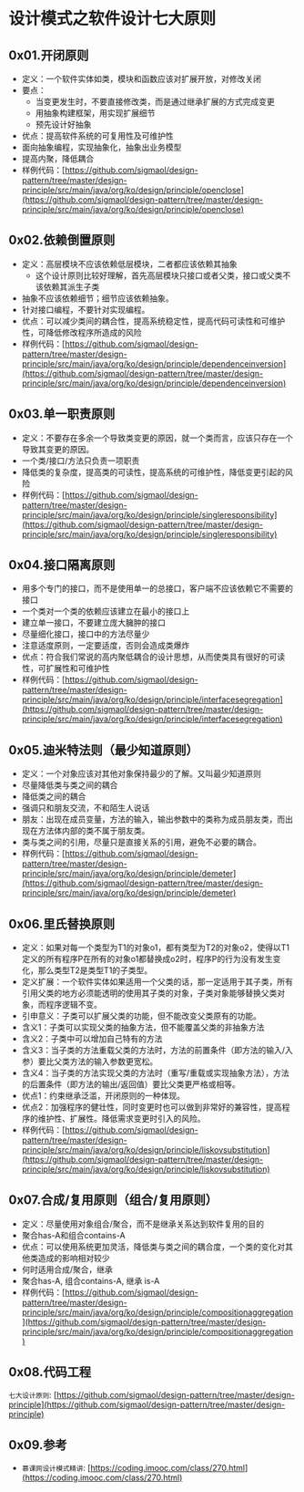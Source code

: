 # 设计模式之软件设计七大原则

## 0x01.开闭原则

- 定义：一个软件实体如类，模块和函数应该对扩展开放，对修改关闭
- 要点：
  - 当变更发生时，不要直接修改类，而是通过继承扩展的方式完成变更
  - 用抽象构建框架，用实现扩展细节
  - 预先设计好抽象
- 优点：提高软件系统的可复用性及可维护性
- 面向抽象编程，实现抽象化，抽象出业务模型
- 提高内聚，降低耦合
- 样例代码：[https://github.com/sigmaol/design-pattern/tree/master/design-principle/src/main/java/org/ko/design/principle/openclose](https://github.com/sigmaol/design-pattern/tree/master/design-principle/src/main/java/org/ko/design/principle/openclose)

## 0x02.依赖倒置原则

- 定义：高层模块不应该依赖低层模块，二者都应该依赖其抽象
  - 这个设计原则比较好理解，首先高层模块只接口或者父类，接口或父类不该依赖其派生子类
- 抽象不应该依赖细节；细节应该依赖抽象。
- 针对接口编程，不要针对实现编程。
- 优点：可以减少类间的耦合性，提高系统稳定性，提高代码可读性和可维护性，可降低修改程序所造成的风险
- 样例代码：[https://github.com/sigmaol/design-pattern/tree/master/design-principle/src/main/java/org/ko/design/principle/dependenceinversion](https://github.com/sigmaol/design-pattern/tree/master/design-principle/src/main/java/org/ko/design/principle/dependenceinversion)

## 0x03.单一职责原则

- 定义：不要存在多余一个导致类变更的原因，就一个类而言，应该只存在一个导致其变更的原因。
- 一个类/接口/方法只负责一项职责
- 降低类的复杂度，提高类的可读性，提高系统的可维护性，降低变更引起的风险
- 样例代码：[https://github.com/sigmaol/design-pattern/tree/master/design-principle/src/main/java/org/ko/design/principle/singleresponsibility](https://github.com/sigmaol/design-pattern/tree/master/design-principle/src/main/java/org/ko/design/principle/singleresponsibility)

## 0x04.接口隔离原则

- 用多个专门的接口，而不是使用单一的总接口，客户端不应该依赖它不需要的接口
- 一个类对一个类的依赖应该建立在最小的接口上
- 建立单一接口，不要建立庞大臃肿的接口
- 尽量细化接口，接口中的方法尽量少
- 注意适度原则，一定要适度，否则会造成类爆炸
- 优点：符合我们常说的高内聚低耦合的设计思想，从而使类具有很好的可读性，可扩展性和可维护性
- 样例代码：[https://github.com/sigmaol/design-pattern/tree/master/design-principle/src/main/java/org/ko/design/principle/interfacesegregation](https://github.com/sigmaol/design-pattern/tree/master/design-principle/src/main/java/org/ko/design/principle/interfacesegregation)

## 0x05.迪米特法则（最少知道原则）

- 定义：一个对象应该对其他对象保持最少的了解。又叫最少知道原则
- 尽量降低类与类之间的耦合
- 降低类之间的耦合
- 强调只和朋友交流，不和陌生人说话
- 朋友：出现在成员变量，方法的输入，输出参数中的类称为成员朋友类，而出现在方法体内部的类不属于朋友类。
- 类与类之间的引用，尽量只是直接关系的引用，避免不必要的耦合。
- 样例代码：[https://github.com/sigmaol/design-pattern/tree/master/design-principle/src/main/java/org/ko/design/principle/demeter](https://github.com/sigmaol/design-pattern/tree/master/design-principle/src/main/java/org/ko/design/principle/demeter)

## 0x06.里氏替换原则

- 定义：如果对每一个类型为T1的对象o1，都有类型为T2的对象o2，使得以T1定义的所有程序P在所有的对象o1都替换成o2时，程序P的行为没有发生变化，那么类型T2是类型T1的子类型。
- 定义扩展：一个软件实体如果适用一个父类的话，那一定适用于其子类，所有引用父类的地方必须能透明的使用其子类的对象，子类对象能够替换父类对象，而程序逻辑不变。
- 引申意义：子类可以扩展父类的功能，但不能改变父类原有的功能。
- 含义1：子类可以实现父类的抽象方法，但不能覆盖父类的非抽象方法
- 含义2：子类中可以增加自己特有的方法
- 含义3：当子类的方法重载父类的方法时，方法的前置条件（即方法的输入/入参）要比父类方法的输入参数更宽松。
- 含义4：当子类的方法实现父类的方法时（重写/重载或实现抽象方法），方法的后置条件（即方法的输出/返回值）要比父类更严格或相等。
- 优点1：约束继承泛滥，开闭原则的一种体现。
- 优点2：加强程序的健壮性，同时变更时也可以做到非常好的兼容性，提高程序的维护性、扩展性。降低需求变更时引入的风险。
- 样例代码：[https://github.com/sigmaol/design-pattern/tree/master/design-principle/src/main/java/org/ko/design/principle/liskovsubstitution](https://github.com/sigmaol/design-pattern/tree/master/design-principle/src/main/java/org/ko/design/principle/liskovsubstitution)

## 0x07.合成/复用原则（组合/复用原则）

- 定义：尽量使用对象组合/聚合，而不是继承关系达到软件复用的目的
- 聚合has-A和组合contains-A
- 优点：可以使用系统更加灵活，降低类与类之间的耦合度，一个类的变化对其他类造成的影响相对较少
- 何时适用合成/聚合，继承
- 聚合has-A, 组合contains-A, 继承 is-A
- 样例代码：[https://github.com/sigmaol/design-pattern/tree/master/design-principle/src/main/java/org/ko/design/principle/compositionaggregation](https://github.com/sigmaol/design-pattern/tree/master/design-principle/src/main/java/org/ko/design/principle/compositionaggregation)

## 0x08.代码工程

`七大设计原则`: [https://github.com/sigmaol/design-pattern/tree/master/design-principle](https://github.com/sigmaol/design-pattern/tree/master/design-principle)

## 0x09.参考

- `慕课网设计模式精讲`: [https://coding.imooc.com/class/270.html](https://coding.imooc.com/class/270.html)